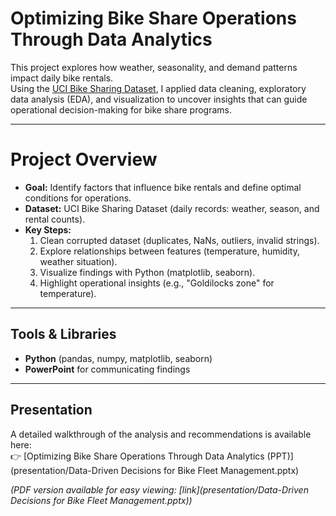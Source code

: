 # Optimizing Bike Share Operations Through Data Analytics

This project explores how weather, seasonality, and demand patterns impact daily bike rentals.  
Using the [UCI Bike Sharing Dataset](https://archive.ics.uci.edu/ml/datasets/bike+sharing+dataset), I applied data cleaning, exploratory data analysis (EDA), and visualization to uncover insights that can guide operational decision-making for bike share programs.

---

# Project Overview
- **Goal:** Identify factors that influence bike rentals and define optimal conditions for operations.
- **Dataset:** UCI Bike Sharing Dataset (daily records: weather, season, and rental counts).
- **Key Steps:**
	1. Clean corrupted dataset (duplicates, NaNs, outliers, invalid strings).
	2. Explore relationships between features (temperature, humidity, weather situation).
	3. Visualize findings with Python (matplotlib, seaborn).
	4. Highlight operational insights (e.g., "Goldilocks zone" for temperature).

---

## Tools & Libraries
- **Python** (pandas, numpy, matplotlib, seaborn)
- **PowerPoint** for communicating findings

---

## Presentation
A detailed walkthrough of the analysis and recommendations is available here:  
👉 [Optimizing Bike Share Operations Through Data Analytics (PPT)](presentation/Data-Driven Decisions for Bike Fleet Management.pptx)

*(PDF version available for easy viewing: [link](presentation/Data-Driven Decisions for Bike Fleet Management.pptx))* 
